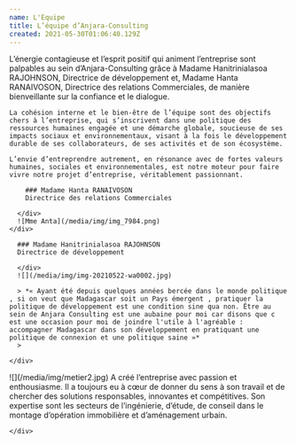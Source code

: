 ```yaml
---
name: L'Equipe
title: L’équipe d’Anjara-Consulting
created: 2021-05-30T01:06:40.129Z
---
```

<div className="container">
  <div className="card">
    
  </div>
</div>

<div className="card-container">
  <div className="main-body">
    L’énergie contagieuse et l’esprit positif qui animent l’entreprise sont palpables au sein d’Anjara-Consulting grâce à Madame Hanitrinialasoa RAJOHNSON, Directrice de développement et, Madame Hanta RANAIVOSON, Directrice des relations Commerciales, de manière bienveillante sur la confiance et le dialogue.

    La cohésion interne et le bien-être de l’équipe sont des objectifs chers à l’entreprise, qui s’inscrivent dans une politique des ressources humaines engagée et une démarche globale, soucieuse de ses impacts sociaux et environnementaux, visant à la fois le développement durable de ses collaborateurs, de ses activités et de son écosystème.

    L’envie d’entreprendre autrement, en résonance avec de fortes valeurs humaines, sociales et environnementales, est notre moteur pour faire vivre notre projet d’entreprise, véritablement passionnant.
  </div>

  <div className="card">
    <div className="card-container">
      <div className="heading-center">

        ### Madame Hanta RANAIVOSON
        Directrice des relations Commerciales

      </div>
      ![Mme Anta](/media/img/img_7984.png)
    </div>
  </div>

  <div className="card">
    <div className="card-container">
      <div className="heading-center">

      ### Madame Hanitrinialasoa RAJOHNSON
      Directrice de développement

      </div>
      ![](/media/img/img-20210522-wa0002.jpg)

      > *« Ayant été depuis quelques années bercée dans le monde politique , si on veut que Madagascar soit un Pays émergent , pratiquer la politique de développement est une condition sine qua non. Être au sein de Anjara Consulting est une aubaine pour moi car disons que c est une occasion pour moi de joindre l'utile à l'agréable : accompagner Madagascar dans son développement en pratiquant une politique de connexion et une politique saine »*
      >

    </div>
  </div>

  <div className="card">
    <div className="card-container">
      ![](/media/img/metier2.jpg)
      A créé l’entreprise avec passion et enthousiasme. Il a toujours eu à cœur de donner du sens à son travail et de chercher des solutions responsables, innovantes et compétitives.
      Son expertise sont les secteurs de l’ingénierie, d’étude, de conseil dans le montage d’opération immobilière et d’aménagement urbain.

    </div>
  </div>
</div>
